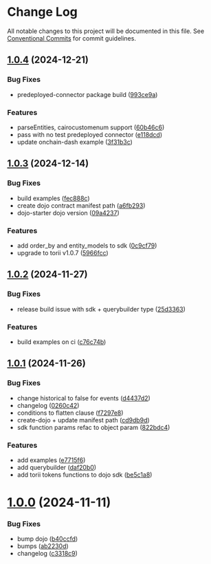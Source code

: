 # Change Log

All notable changes to this project will be documented in this file.
See [Conventional Commits](https://conventionalcommits.org) for commit guidelines.

## [1.0.4](https://github.com/dojoengine/dojo.js/compare/v1.0.4-alpha.3.1.2...v1.0.4) (2024-12-21)


### Bug Fixes

* predeployed-connector package build ([993ce9a](https://github.com/dojoengine/dojo.js/commit/993ce9a4777f1f6e32dc1de435416bef8b9c0a0e))


### Features

* parseEntities, cairocustomenum support ([60b46c6](https://github.com/dojoengine/dojo.js/commit/60b46c672fc2bfd51a9eb3aa5a51cb834c828ce5))
* pass with no test predeployed connector ([e118dcd](https://github.com/dojoengine/dojo.js/commit/e118dcd7ea4f0c397dc3db8d20b40b0b3d93cb52))
* update onchain-dash example ([3f31b3c](https://github.com/dojoengine/dojo.js/commit/3f31b3c9d7b2ba55ba085a6b5f5ead4d9391adc2))





## [1.0.3](https://github.com/dojoengine/dojo.js/compare/v1.0.3-alpha.2...v1.0.3) (2024-12-14)


### Bug Fixes

* build examples ([fec888c](https://github.com/dojoengine/dojo.js/commit/fec888c5428b1e821e42b34213ec4337d129c667))
* create dojo contract manifest path ([a6fb293](https://github.com/dojoengine/dojo.js/commit/a6fb29322468a71df4621877f74ec280ce004be8))
* dojo-starter dojo version ([09a4237](https://github.com/dojoengine/dojo.js/commit/09a423728cde10af06d47f38a72a712e0b6134ff))


### Features

* add order_by and entity_models to sdk ([0c9cf79](https://github.com/dojoengine/dojo.js/commit/0c9cf7913bc5b50bd907f56f3c60e169ef43ecce))
* upgrade to torii v1.0.7 ([5966fcc](https://github.com/dojoengine/dojo.js/commit/5966fcc072b02ec49bba4770031bc4fd760ee14a))





## [1.0.2](https://github.com/dojoengine/dojo.js/compare/v1.0.1...v1.0.2) (2024-11-27)


### Bug Fixes

* release build issue with sdk + querybuilder type ([25d3363](https://github.com/dojoengine/dojo.js/commit/25d33639b7bc699d082d038b835c15da31c08783))


### Features

* build examples on ci ([c76c74b](https://github.com/dojoengine/dojo.js/commit/c76c74b354572371f189a881b35ede49eb4c9502))





## [1.0.1](https://github.com/dojoengine/dojo.js/compare/v1.0.0...v1.0.1) (2024-11-26)


### Bug Fixes

* change historical to false for events ([d4437d2](https://github.com/dojoengine/dojo.js/commit/d4437d299f02588622fed1396c8b45182be91828))
* changelog ([0260c42](https://github.com/dojoengine/dojo.js/commit/0260c423df0e27cb554fac4043b1a373625908d9))
* conditions to flatten clause ([f7297e8](https://github.com/dojoengine/dojo.js/commit/f7297e8b6bd739e04848c623d491b0ba8d112abb))
* create-dojo + update manifest path ([cd9db9d](https://github.com/dojoengine/dojo.js/commit/cd9db9d8f9c9bec82e2634f5c86d74d084b31397))
* sdk function params refac to object param ([822bdc4](https://github.com/dojoengine/dojo.js/commit/822bdc4161ca478ee8e3ff3e3121ee91fb260397))


### Features

* add examples ([e7715f6](https://github.com/dojoengine/dojo.js/commit/e7715f6bc503d2e0d90e08c5878028066fbb41f7))
* add querybuilder ([daf20b0](https://github.com/dojoengine/dojo.js/commit/daf20b039db6850a21b4d5ac51c8be7227ffd4a8))
* add torii tokens functions to dojo sdk ([be5c1a8](https://github.com/dojoengine/dojo.js/commit/be5c1a82f0467f2dc93ea9c9eab91fb580ac6e8f))





# [1.0.0](https://github.com/dojoengine/dojo.js/compare/v1.0.0-alpha.30...v1.0.0) (2024-11-11)


### Bug Fixes

* bump dojo ([b40ccfd](https://github.com/dojoengine/dojo.js/commit/b40ccfd35dd736b11fedfd62cec5105f1650adf2))
* bumps ([ab2230d](https://github.com/dojoengine/dojo.js/commit/ab2230d648eaf50d38c52db8f791a8e5b722520a))
* changelog ([c3318c9](https://github.com/dojoengine/dojo.js/commit/c3318c98e0a2297cf2f6fcd2111db0b7abd09479))
